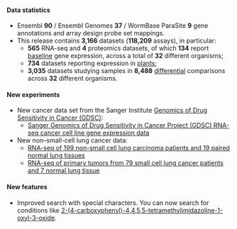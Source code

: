 #### Data statistics

- Ensembl **90** / Ensembl Genomes **37** / WormBase ParaSite **9** gene annotations and array design probe set mappings.    
- This release contains **3,166** datasets (**118,209** assays), in particular:              
    - **565** RNA-seq and **4** proteomics datasets, of which **134** report [baseline](https://www.ebi.ac.uk/gxa/baseline/experiments) gene expression, across a total of **32** different organisms;                    
    - **734** datasets reporting expression in [plants](https://www.ebi.ac.uk/gxa/plant/experiments);                     
    - **3,035** datasets studying samples in **8,488** [differential](https://www.ebi.ac.uk/gxa/help/index.html#differential-expression) comparisons across **32** different organisms.

#### New experiments

- New cancer data set from the Sanger Institute [Genomics of Drug Sensitivity in Cancer (GDSC)](http://www.sanger.ac.uk/science/tools/gdsc-genomics-drug-sensitivity-cancer):               
    - [Sanger Genomics of Drug Sensitivity in Cancer
                            Project (GDSC) RNA-seq cancer cell line gene expression data](https://www.ebi.ac.uk/gxa/experiments/E-MTAB-3983)
- New non–small-cell lung cancer data:    
    - [RNA-seq of 199 non-small cell lung carcinoma patients and 19 paired normal lung tissues](https://www.ebi.ac.uk/gxa/experiments/E-GEOD-81089)
    - [RNA-seq of primary tumors from 79 small cell lung cancer patients and 7 normal lung tissue](https://www.ebi.ac.uk/gxa/experiments/E-GEOD-60052)

#### New features

- Improved search with special characters. You can now search for conditions like [2-(4-carboxyphenyl)-4,4,5,5-tetramethylimidazoline-1-oxyl-3-oxide](https://www.ebi.ac.uk/gxa/search?geneQuery=%5B%5D&organism=&conditionQuery=%5B%7B%22value%22%3A%222-(4-carboxyphenyl)-4%2C4%2C5%2C5-tetramethylimidazoline-1-oxyl-3-oxide%22%7D%5D).
